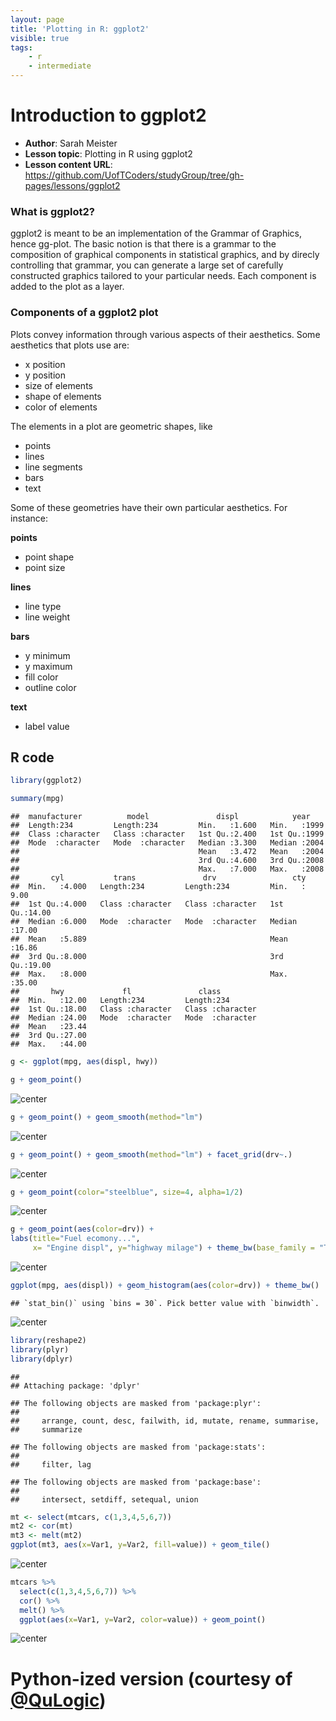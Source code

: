 ```yaml
---
layout: page
title: 'Plotting in R: ggplot2'
visible: true
tags:
	- r
	- intermediate
---
```


# Introduction to ggplot2

 - **Author**: Sarah Meister
 - **Lesson topic**: Plotting in R using ggplot2
 - **Lesson content URL**: <https://github.com/UofTCoders/studyGroup/tree/gh-pages/lessons/ggplot2>

### What is ggplot2? ###

ggplot2 is meant to be an implementation of the Grammar of Graphics, hence gg-plot. The basic notion is that there is a grammar to the composition of graphical components in statistical graphics, and by direcly controlling that grammar, you can generate a large set of carefully constructed graphics tailored to your particular needs. Each component is added to the plot as a layer. 

### Components of a ggplot2 plot ###

Plots convey information through various aspects of their aesthetics. Some aesthetics that plots use are:

* x position
* y position
* size of elements
* shape of elements
* color of elements

The elements in a plot are geometric shapes, like

* points
* lines
* line segments
* bars
* text

Some of these geometries have their own particular aesthetics. For instance:

**points**

  * point shape
  * point size
  
**lines**

  * line type
  * line weight
  
**bars**

  * y minimum
  * y maximum
  * fill color
  * outline color
  
**text**

  * label value

## R code ##


```r
library(ggplot2)

summary(mpg)
```

```
##  manufacturer          model               displ            year     
##  Length:234         Length:234         Min.   :1.600   Min.   :1999  
##  Class :character   Class :character   1st Qu.:2.400   1st Qu.:1999  
##  Mode  :character   Mode  :character   Median :3.300   Median :2004  
##                                        Mean   :3.472   Mean   :2004  
##                                        3rd Qu.:4.600   3rd Qu.:2008  
##                                        Max.   :7.000   Max.   :2008  
##       cyl           trans               drv                 cty       
##  Min.   :4.000   Length:234         Length:234         Min.   : 9.00  
##  1st Qu.:4.000   Class :character   Class :character   1st Qu.:14.00  
##  Median :6.000   Mode  :character   Mode  :character   Median :17.00  
##  Mean   :5.889                                         Mean   :16.86  
##  3rd Qu.:8.000                                         3rd Qu.:19.00  
##  Max.   :8.000                                         Max.   :35.00  
##       hwy             fl               class          
##  Min.   :12.00   Length:234         Length:234        
##  1st Qu.:18.00   Class :character   Class :character  
##  Median :24.00   Mode  :character   Mode  :character  
##  Mean   :23.44                                        
##  3rd Qu.:27.00                                        
##  Max.   :44.00
```

```r
g <- ggplot(mpg, aes(displ, hwy))

g + geom_point()
```

![center](../figure/unnamed-chunk-1-1.png)

```r
g + geom_point() + geom_smooth(method="lm")
```

![center](../figure/unnamed-chunk-1-2.png)

```r
g + geom_point() + geom_smooth(method="lm") + facet_grid(drv~.)
```

![center](../figure/unnamed-chunk-1-3.png)

```r
g + geom_point(color="steelblue", size=4, alpha=1/2)
```

![center](../figure/unnamed-chunk-1-4.png)

```r
g + geom_point(aes(color=drv)) + 
labs(title="Fuel ecomony...", 
     x= "Engine displ", y="highway milage") + theme_bw(base_family = "Times")
```

![center](../figure/unnamed-chunk-1-5.png)

```r
ggplot(mpg, aes(displ)) + geom_histogram(aes(color=drv)) + theme_bw()
```

```
## `stat_bin()` using `bins = 30`. Pick better value with `binwidth`.
```

![center](../figure/unnamed-chunk-1-6.png)

```r
library(reshape2)
library(plyr)
library(dplyr)
```

```
## 
## Attaching package: 'dplyr'
```

```
## The following objects are masked from 'package:plyr':
## 
##     arrange, count, desc, failwith, id, mutate, rename, summarise,
##     summarize
```

```
## The following objects are masked from 'package:stats':
## 
##     filter, lag
```

```
## The following objects are masked from 'package:base':
## 
##     intersect, setdiff, setequal, union
```

```r
mt <- select(mtcars, c(1,3,4,5,6,7))
mt2 <- cor(mt)
mt3 <- melt(mt2)
ggplot(mt3, aes(x=Var1, y=Var2, fill=value)) + geom_tile()
```

![center](../figure/unnamed-chunk-1-7.png)

```r
mtcars %>%
  select(c(1,3,4,5,6,7)) %>%
  cor() %>%
  melt() %>%
  ggplot(aes(x=Var1, y=Var2, color=value)) + geom_point()
```

![center](../figure/unnamed-chunk-1-8.png)

# Python-ized version (courtesy of [@QuLogic](https://github.com/QuLogic))

<script src="https://gist.github.com/QuLogic/6c168deedeab0a7c2c96.js"></script>
